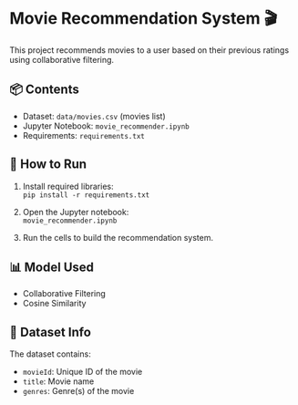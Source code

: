 # Movie Recommendation System 🎬

This project recommends movies to a user based on their previous ratings using collaborative filtering.

## 📦 Contents
- Dataset: `data/movies.csv` (movies list)
- Jupyter Notebook: `movie_recommender.ipynb`
- Requirements: `requirements.txt`

## 🚀 How to Run
1. Install required libraries:  
   `pip install -r requirements.txt`

2. Open the Jupyter notebook:  
   `movie_recommender.ipynb`

3. Run the cells to build the recommendation system.

## 📊 Model Used
- Collaborative Filtering
- Cosine Similarity

## 📁 Dataset Info
The dataset contains:
- `movieId`: Unique ID of the movie
- `title`: Movie name
- `genres`: Genre(s) of the movie
